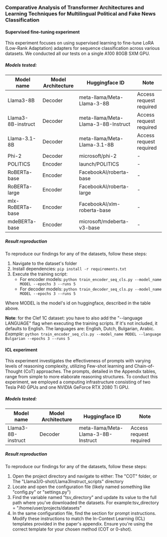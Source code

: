 ### Comparative Analysis of Transformer Architectures and Learning Techniques for Multilingual Political and Fake News Classification

#### Supervised fine-tuning experiment
This experiment focuses on using supervised learning to fine-tune LoRA (Low-Rank Adaptation) adapters for sequence classification across various datasets. We conducted all our tests on a single A100 80GB SXM GPU.

##### Models tested:
| Model name | Model Architecture | Huggingface ID | Note |
|---|---|---|---|
| Llama3-8B | Decoder |  meta-llama/Meta-Llama-3-8B  | Access request required | 
| Llama3-8B-instruct | Decoder |  meta-llama/Meta-Llama-3-8B-Instruct  | Access request required |
| Llama-3.1-8B | Decoder |  meta-llama/Meta-Llama-3.1-8B  | Access request required |
| Phi-2 | Decoder |  microsoft/phi-2  | - |
| POLITICS | Encoder |  launch/POLITICS | - |
| RoBERTa-base | Encoder |  FacebookAI/roberta-base  | - |
| RoBERTa-large | Encoder |  FacebookAI/roberta-large  | - |
| mlx-RoBERTa-base | Encoder | FacebookAI/xlm-roberta-base  | - | 
| mdeBERTa-base | Encoder | microsoft/mdeberta-v3-base  | - | 


##### Result reproduction
To reproduce our findings for any of the datasets, follow these steps:
1. Navigate to the dataset's folder
2. Install dependencies: `pip install -r requirements.txt`
3. Execute the training script: 
    - For encoder models: `python train_encoder_seq_cls.py --model_name MODEL --epochs 3 --runs 5` 
    - For decoder models: `python train_decoder_seq_cls.py --model_name MODEL --epochs 3 --runs 5`

Where MODEL is the model's id on huggingface, described in the table above.

**Note**: for the Clef 1C dataset: you have to also add the "--language LANGUAGE" flag when executing the training scripts. If it's not included, it defaults to English. The languages are: English, Dutch, Bulgarian, Arabic.  
_Example:_ `python train_encoder_seq_cls.py --model_name MODEL --language Bulgarian --epochs 3 --runs 5` 



#### ICL experiment
This experiment investigates the effectiveness of prompts with varying levels of reasoning complexity, utilizing Few-shot learning and Chain-of-Thought (CoT) approaches. The prompts, detailed in the Appendix tables, range from simple to more elaborate reasoning structures. To conduct this experiment, we employed a computing infrastructure consisting of two Tesla P40 GPUs and one NVIDIA GeForce RTX 2080 Ti GPU.

##### Models tested:
| Model name | Model Architecture | Huggingface ID | Note |
|---|---|---|---|
| Llama3-8B-instruct | Decoder |  meta-llama/Meta-Llama-3-8B-Instruct  | Access request required |


##### Result reproduction

To reproduce our findings for any of the datasets, follow these steps:
1. Open the project directory and navigate to either:
The "COT" folder, or
The "Llama3/0-shot/Llama3Instruct_scripts" directory
2. Locate and open the configuration file (likely named something like "config.py" or "settings.py")
3. Find the variable named "tsv_directory" and update its value to the full path where you've downloaded the datasets. For example:tsv_directory = "/home/user/projects/datasets"
4. In the same configuration file, find the section for prompt instructions. Modify these instructions to match the In-Context Learning (ICL) templates provided in the paper's appendix. Ensure you're using the correct template for your chosen method (COT or 0-shot).

   
